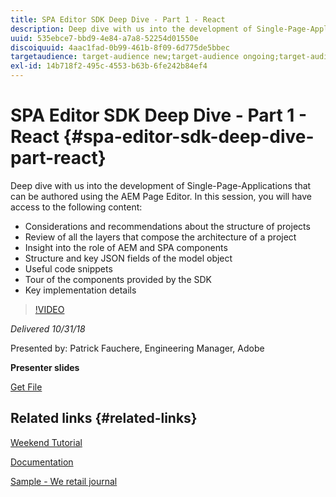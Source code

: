 ```yaml
---
title: SPA Editor SDK Deep Dive - Part 1 - React
description: Deep dive with us into the development of Single-Page-Applications that can be authored using the AEM Page Editor.
uuid: 535ebce7-bbd9-4e84-a7a8-52254d01550e
discoiquuid: 4aac1fad-0b99-461b-8f09-6d775de5bbec
targetaudience: target-audience new;target-audience ongoing;target-audience upgrader
exl-id: 14b718f2-495c-4553-b63b-6fe242b84ef4
---
```

# SPA Editor SDK Deep Dive - Part 1 - React {#spa-editor-sdk-deep-dive-part-react}

Deep dive with us into the development of Single-Page-Applications that can be authored using the AEM Page Editor. In this session, you will have access to the following content:

* Considerations and recommendations about the structure of projects
* Review of all the layers that compose the architecture of a project
* Insight into the role of AEM and SPA components
* Structure and key JSON fields of the model object
* Useful code snippets
* Tour of the components provided by the SDK
* Key implementation details

>[!VIDEO](https://video.tv.adobe.com/v/25194/?quality=9)

*Delivered 10/31/18*

Presented by: Patrick Fauchere, Engineering Manager, Adobe

**Presenter slides**

[Get File](assets/aem-gems-spa-editordeepdive-react-10312018.pdf)

## Related links {#related-links}

[Weekend Tutorial](https://experienceleague.adobe.com/docs/experience-manager-learn/getting-started-wknd-tutorial-develop/overview.html)

[Documentation](https://helpx.adobe.com/experience-manager/6-4/sites/developing/using/spa-overview.html)

[Sample - We retail journal](https://github.com/adobe/aem-sample-we-retail-journal)

<!--
[Get back to the Overview](https://helpx.adobe.com/experience-manager/kt/eseminars/gems/aem-index.html)
-->
